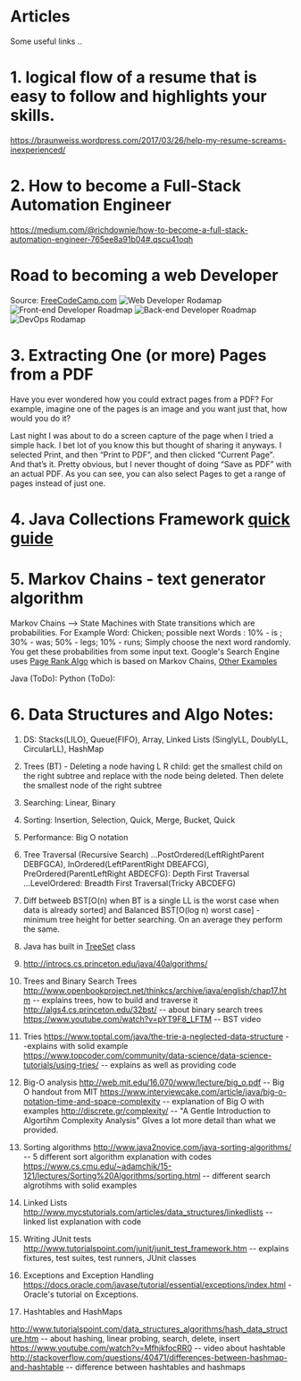 # Articles
Some useful links ..

# 1. logical flow of a resume that is easy to follow and highlights your skills.
https://braunweiss.wordpress.com/2017/03/26/help-my-resume-screams-inexperienced/


# 2. How to become a Full-Stack Automation Engineer
https://medium.com/@richdownie/how-to-become-a-full-stack-automation-engineer-765ee8a91b04#.qscu41oqh

# Road to becoming a web Developer 
Source: [FreeCodeCamp.com](https://medium.freecodecamp.com/a-roadmap-to-becoming-a-web-developer-in-2017-b6ac3dddd0cf)
 ![Web Developer Rodamap](/Articles/WebDeveloperRoadMap.png "Web Developer Rodamap")
 ![Front-end Developer Roadmap](/Articles/FrontEndDeveloperRoadMap.png "Front-end Developer Rodamap")
 ![Back-end Developer Roadmap](/Articles/BackEndDeveloperRoadMap.png "Back-end Developer Roadmap")
 ![DevOps Rodamap](/Articles/DevOpsRoadMap.png "DevOps Roadmap")

# 3. Extracting One (or more) Pages from a PDF
Have you ever wondered how you could extract pages from a PDF? For example, imagine one of the pages is an image and you want just that, how would you do it?

Last night I was about to do a screen capture of the page when I tried a simple hack. I bet lot of you know this but thought of sharing it anyways. I selected Print, and then “Print to PDF”, and then clicked “Current Page". And that’s it. Pretty obvious, but I never thought of doing “Save as PDF” with an actual PDF. As you can see, you can also select Pages to get a range of pages instead of just one.


# 4. Java Collections Framework [quick guide](https://github.com/bhagyaShilagani/Articles/blob/master/Java_Collections)

# 5. Markov Chains - text generator algorithm
Markov Chains --> State Machines with State transitions which are probabilities. 
For Example Word: Chicken; possible next Words : 10% - is ; 30% - was; 50% - legs; 10% - runs;
Simply choose the next word randomly. You get these probabilities from some input text.
Google's Search Engine uses [Page Rank Algo](https://en.wikipedia.org/wiki/PageRank) which is based on Markov Chains, 
[Other Examples](https://en.wikipedia.org/wiki/Markov_chain#Examples)

Java (ToDo):
Python (ToDo): 

# 6. Data Structures and Algo Notes:
1. DS: Stacks(LILO), Queue(FIFO), Array, Linked Lists (SinglyLL, DoublyLL, CircularLL), HashMap
2. Trees (BT) - Deleting a node having L R child: get the smallest child on the right subtree and replace with the node being deleted. Then delete the smallest node of the right subtree
3. Searching: Linear, Binary
4. Sorting: Insertion, Selection, Quick, Merge, Bucket, Quick
5. Performance: Big O notation
6. Tree Traversal (Recursive Search)
...PostOrdered(LeftRightParent DEBFGCA), InOrdered(LeftParentRight DBEAFCG), PreOrdered(ParentLeftRight ABDECFG): Depth First Traversal
...LevelOrdered: Breadth First Traversal(Tricky ABCDEFG)
7. Diff betweeb BST[O(n) when BT is a single LL is the worst case when data is already sorted] and Balanced BST[O(log n) worst case] - minimum tree height for better searching. On an average they perform the same. 
8. Java has built in [TreeSet](https://docs.oracle.com/javase/7/docs/api/java/util/TreeSet.html) class
9. http://introcs.cs.princeton.edu/java/40algorithms/

10. Trees and Binary Search Trees
http://www.openbookproject.net/thinkcs/archive/java/english/chap17.htm -- explains trees, how to build and traverse it
http://algs4.cs.princeton.edu/32bst/ -- about binary search trees
https://www.youtube.com/watch?v=pYT9F8_LFTM -- BST video

11. Tries
https://www.toptal.com/java/the-trie-a-neglected-data-structure --explains with solid example
https://www.topcoder.com/community/data-science/data-science-tutorials/using-tries/ -- explains as well as providing code

12. Big-O analysis
http://web.mit.edu/16.070/www/lecture/big_o.pdf -- Big O handout from MIT
https://www.interviewcake.com/article/java/big-o-notation-time-and-space-complexity -- explanation of Big O with examples
http://discrete.gr/complexity/ -- "A Gentle Introduction to Algortihm Complexity Analysis" GIves a lot more detail than what we provided.

13. Sorting algorithms
http://www.java2novice.com/java-sorting-algorithms/ -- 5 different sort algorithm explanation with codes
https://www.cs.cmu.edu/~adamchik/15-121/lectures/Sorting%20Algorithms/sorting.html -- different search algrotihms with solid examples

14. Linked Lists
http://www.mycstutorials.com/articles/data_structures/linkedlists -- linked list explanation with code

15. Writing JUnit tests
http://www.tutorialspoint.com/junit/junit_test_framework.htm -- explains fixtures, test suites, test runners, JUnit classes

16. Exceptions and Exception Handling
https://docs.oracle.com/javase/tutorial/essential/exceptions/index.html - Oracle's tutorial on Exceptions.

17. Hashtables and HashMaps

http://www.tutorialspoint.com/data_structures_algorithms/hash_data_structure.htm -- about hashing, linear probing, search, delete, insert
https://www.youtube.com/watch?v=MfhjkfocRR0 -- video about hashtable
http://stackoverflow.com/questions/40471/differences-between-hashmap-and-hashtable -- difference between hashtables and hashmaps
